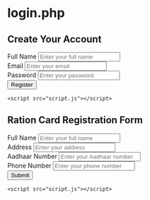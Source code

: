 # login.php
<!DOCTYPE html>
<html lang="en">
<head>
    <meta charset="UTF-8">
    <meta name="viewport" content="width=device-width, initial-scale=1.0">
    <title>Registration Form</title>
    <link rel="stylesheet" href="style.css">
</head>
<body>
    <div class="container">
        <h2>Create Your Account</h2>
        <form id="registration-form">
            <div class="input-group">
                <label for="name">Full Name</label>
                <input type="text" id="name" name="name" required placeholder="Enter your full name">
            </div>
            <div class="input-group">
                <label for="email">Email</label>
                <input type="email" id="email" name="email" required placeholder="Enter your email">
            </div>
            <div class="input-group">
                <label for="password">Password</label>
                <input type="password" id="password" name="password" required placeholder="Enter your password">
            </div>
            <div class="input-group">
                <button type="submit" id="submit-btn">Register</button>
            </div>
        </form>
        <p id="Form submitted successfully"></p>
    </div>

    <script src="script.js"></script>
</body>
</html>
<!DOCTYPE html>
<html lang="en">
<head>
    <meta charset="UTF-8">
    <meta name="viewport" content="width=device-width, initial-scale=1.0">
    <title>Ration Card Registration</title>
    <link rel="stylesheet" href="style.css">
</head>
<body>
    <div class="container">
        <h2>Ration Card Registration Form</h2>
        <form id="registration-form">
            <div class="input-group">
                <label for="full-name">Full Name</label>
                <input type="text" id="full-name" name="full-name" required placeholder="Enter your full name">
            </div>
            <div class="input-group">
                <label for="address">Address</label>
                <input type="text" id="address" name="address" required placeholder="Enter your address">
            </div>
            <div class="input-group">
                <label for="aadhaar-number">Aadhaar Number</label>
                <input type="text" id="aadhaar-number" name="aadhaar-number" required placeholder="Enter your Aadhaar number">
            </div>
            <div class="input-group">
                <label for="phone-number">Phone Number</label>
                <input type="text" id="phone-number" name="phone-number" required placeholder="Enter your phone number">
            </div>
            <div class="input-group">
                <button type="submit" id="submit-btn">Submit</button>
            </div>
        </form>
        <p id="form-message"></p>
    </div>

    <script src="script.js"></script>
</body>
</html>
